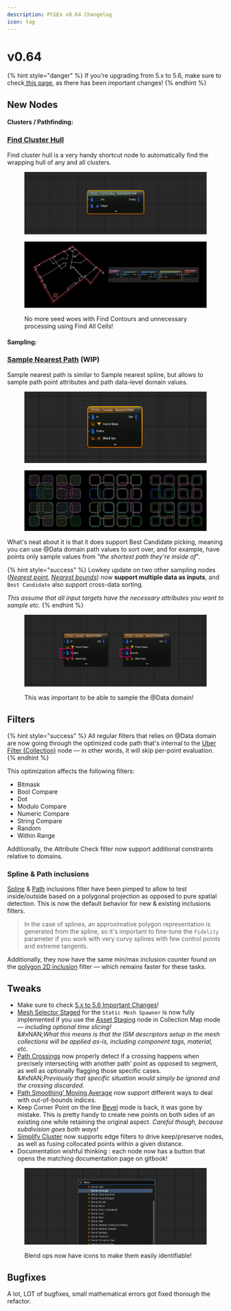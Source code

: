 ```yaml
---
description: PCGEx v0.64 Changelog
icon: tag
---
```


# v0.64

{% hint style="danger" %}
If you're upgrading from 5.x to 5.6, make sure to check[ this page](5.x-5.6-important-changes.md), as there has been important changes!
{% endhint %}

## New Nodes

#### Clusters / Pathfinding:

### [Find Cluster Hull](../../../node-library/pathfinding/contours/find-all-cells-1.md)

Find cluster hull is a very handy shortcut node to automatically find the wrapping hull of any and all clusters.

<figure><img src="../../../.gitbook/assets/image (5).png" alt=""><figcaption></figcaption></figure>

<figure><img src="../../../.gitbook/assets/image (1) (1).png" alt=""><figcaption><p>No more seed woes with Find Contours and unnecessary processing using Find All Cells!</p></figcaption></figure>

#### Sampling:

### [Sample Nearest Path](../../../node-library/sampling/nearest-spline-1.md) (WIP)

Sample nearest path is similar to Sample nearest spline, but allows to sample path point attributes and path data-level domain values.

<figure><img src="../../../.gitbook/assets/image (2).png" alt=""><figcaption></figcaption></figure>

<figure><img src="../../../.gitbook/assets/image (1).png" alt=""><figcaption></figcaption></figure>

What's neat about it is that it does support Best Candidate picking, meaning you can use @Data domain path values to sort over, and for example, have points only sample values from "_the shortest path they're inside of_".

{% hint style="success" %}
Lowkey update on two other sampling nodes ([_Nearest point_](../../../node-library/sampling/nearest-point.md)_,_ [_Nearest bounds_](../../../node-library/sampling/nearest-bounds.md)) now **support multiple data as inputs**, and `Best Candidate` also support cross-data sorting.

_This assume that all input targets have the necessary attributes you want to sample etc._
{% endhint %}

<figure><img src="../../../.gitbook/assets/image (1) (1) (1).png" alt=""><figcaption><p>This was important to be able to sample the @Data domain!</p></figcaption></figure>

## Filters

{% hint style="success" %}
All regular filters that relies on @Data domain are now going through the optimized code path that's internal to the [Uber Filter (Collection)](../../../node-library/filters/uber-filter-collection.md) node — in other words, it will skip per-point evaluation.
{% endhint %}

This optimization affects the following filters:

* Bitmask
* Bool Compare&#x20;
* Dot
* Modulo Compare
* Numeric Compare
* String Compare
* Random
* Within Range

Additionally, the Attribute Check filter now support additional constraints relative to domains.

### Spline & Path inclusions

[Spline](../../../node-library/filters/filters-points/spatial/spline-inclusion.md) & [Path](../../../node-library/filters/filters-points/spatial/path-inclusion.md) inclusions filter have been pimped to allow to test inside/outside based on a polygonal projection as opposed to pure spatial detection. This is now the default behavior for new & existing  inclusions filters.&#x20;

> In the case of splines, an approximative polygon representation is generated from the spline, so it's important to fine-tune the `Fidelity` parameter if you work with very curvy splines with few control points and extreme tangents.

Additionally, they now have the same min/max inclusion counter found on the [polygon 2D inclusion](../../../node-library/filters/filters-points/spatial/polygon-2d-inclusion.md) filter — which remains faster for these tasks.

## Tweaks

* Make sure to check [5.x to 5.6 Important Changes](5.x-5.6-important-changes.md)!
* [Mesh Selector Staged](../../../node-library/assets-management/asset-staging/mesh-selector-staged.md) for the `Static Mesh Spawner` is now fully implemented if you use the [Asset Staging](../../../node-library/assets-management/asset-staging/) node in Collection Map mode — _including optional time slicing!_\
  &#xNAN;_&#x57;hat this means is that the ISM descriptors setup in the mesh collections will be applied as-is, including component tags, material, etc._
* [Path Crossings](../../../node-library/paths/crossings.md) now properly detect if a crossing happens when precisely intersecting with another path' point as opposed to segment, as well as optionally flagging those specific cases. \
  &#xNAN;_&#x50;reviously that specific situation would simply be ignored and the crossing discarded._
* [Path Smoothing' Moving Average](../../../node-library/paths/smooth/smooth-moving-average.md) now support different ways to deal with out-of-bounds indices.
* Keep Corner Point on the line [B](../../../node-library/paths/bevel.md)[evel](../../../node-library/paths/bevel.md) mode is back, it was gone by mistake.  This is pretty handy to create new points on both sides of an existing one while retaining the original aspect. _Careful though, because subdivision goes both ways!_
* [Simplify Cluster](../../../node-library/clusters/simplify.md) now supports edge filters to drive keep/preserve nodes, as well as fusing collocated points within a given distance.
* Documentation wishful thinking : each node now has a button that opens the matching documentation page on gitbook!

<figure><img src="../../../.gitbook/assets/image (2) (1).png" alt=""><figcaption><p>Blend ops now have icons to make them easily identifiable!</p></figcaption></figure>

## Bugfixes

A lot, LOT of bugfixes, small mathematical errors got fixed thorough the refactor.
